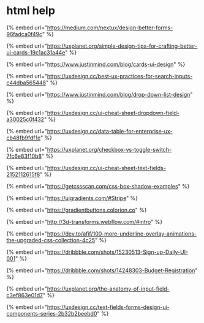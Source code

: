 # html help

{% embed url="https://medium.com/nextux/design-better-forms-96fadca0f49c" %}

{% embed url="https://uxplanet.org/simple-design-tips-for-crafting-better-ui-cards-19c1ac31a44e" %}

{% embed url="https://www.justinmind.com/blog/cards-ui-design" %}

{% embed url="https://uxdesign.cc/best-ux-practices-for-search-inputs-c44dba565448" %}

{% embed url="https://www.justinmind.com/blog/drop-down-list-design" %}

{% embed url="https://uxdesign.cc/ui-cheat-sheet-dropdown-field-a30025c0f432" %}

{% embed url="https://uxdesign.cc/data-table-for-enterprise-ux-cb48fb9fdf1e" %}

{% embed url="https://uxplanet.org/checkbox-vs-toggle-switch-7fc6e83f10b8" %}

{% embed url="https://uxdesign.cc/ui-cheat-sheet-text-fields-2152112615f8" %}

{% embed url="https://getcssscan.com/css-box-shadow-examples" %}

{% embed url="https://uigradients.com/#Stripe" %}

{% embed url="https://gradientbuttons.colorion.co" %}

{% embed url="http://3d-transforms.webflow.com/#intro" %}

{% embed url="https://dev.to/afif/100-more-underline-overlay-animations-the-upgraded-css-collection-4c25" %}

{% embed url="https://dribbble.com/shots/15230513-Sign-up-Daily-UI-001" %}

{% embed url="https://dribbble.com/shots/14248303-Budget-Registration" %}

{% embed url="https://uxplanet.org/the-anatomy-of-input-field-c3ef863e01d7" %}

{% embed url="https://uxdesign.cc/text-fields-forms-design-ui-components-series-2b32b2beebd0" %}

